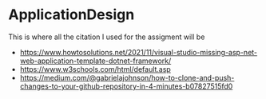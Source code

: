 # ApplicationDesign

This is where all the citation I used for the assigment will be

* https://www.howtosolutions.net/2021/11/visual-studio-missing-asp-net-web-application-template-dotnet-framework/
* https://www.w3schools.com/html/default.asp
* https://medium.com/@gabrielajohnson/how-to-clone-and-push-changes-to-your-github-repository-in-4-minutes-b07827515fd0 